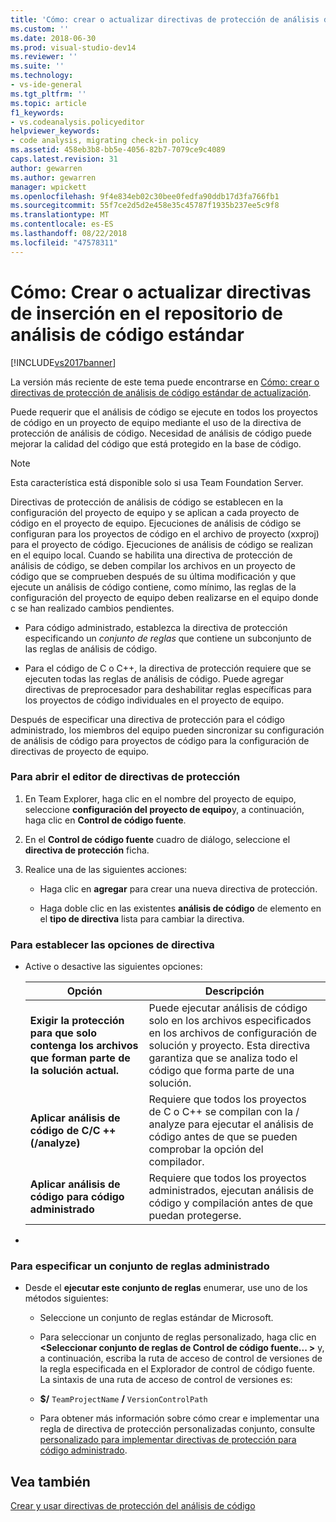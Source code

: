 ```yaml
---
title: 'Cómo: crear o actualizar directivas de protección de análisis de código estándar | Microsoft Docs'
ms.custom: ''
ms.date: 2018-06-30
ms.prod: visual-studio-dev14
ms.reviewer: ''
ms.suite: ''
ms.technology:
- vs-ide-general
ms.tgt_pltfrm: ''
ms.topic: article
f1_keywords:
- vs.codeanalysis.policyeditor
helpviewer_keywords:
- code analysis, migrating check-in policy
ms.assetid: 458eb3b8-bb5e-4056-82b7-7079ce9c4089
caps.latest.revision: 31
author: gewarren
ms.author: gewarren
manager: wpickett
ms.openlocfilehash: 9f4e834eb02c30bee0fedfa90ddb17d3fa766fb1
ms.sourcegitcommit: 55f7ce2d5d2e458e35c45787f1935b237ee5c9f8
ms.translationtype: MT
ms.contentlocale: es-ES
ms.lasthandoff: 08/22/2018
ms.locfileid: "47578311"
---
```

# <a name="how-to-create-or-update-standard-code-analysis-check-in-policies"></a>Cómo: Crear o actualizar directivas de inserción en el repositorio de análisis de código estándar
[!INCLUDE[vs2017banner](../includes/vs2017banner.md)]

La versión más reciente de este tema puede encontrarse en [Cómo: crear o directivas de protección de análisis de código estándar de actualización](https://docs.microsoft.com/visualstudio/code-quality/how-to-create-or-update-standard-code-analysis-check-in-policies).  
  
Puede requerir que el análisis de código se ejecute en todos los proyectos de código en un proyecto de equipo mediante el uso de la directiva de protección de análisis de código. Necesidad de análisis de código puede mejorar la calidad del código que está protegido en la base de código.  
  
> [!NOTE]
>  Esta característica está disponible solo si usa Team Foundation Server.  
  
 Directivas de protección de análisis de código se establecen en la configuración del proyecto de equipo y se aplican a cada proyecto de código en el proyecto de equipo. Ejecuciones de análisis de código se configuran para los proyectos de código en el archivo de proyecto (xxproj) para el proyecto de código. Ejecuciones de análisis de código se realizan en el equipo local. Cuando se habilita una directiva de protección de análisis de código, se deben compilar los archivos en un proyecto de código que se comprueben después de su última modificación y que ejecute un análisis de código contiene, como mínimo, las reglas de la configuración del proyecto de equipo deben realizarse en el equipo donde c se han realizado cambios pendientes.  
  
-   Para código administrado, establezca la directiva de protección especificando un *conjunto de reglas* que contiene un subconjunto de las reglas de análisis de código.  
  
-   Para el código de C o C++, la directiva de protección requiere que se ejecuten todas las reglas de análisis de código. Puede agregar directivas de preprocesador para deshabilitar reglas específicas para los proyectos de código individuales en el proyecto de equipo.  
  
 Después de especificar una directiva de protección para el código administrado, los miembros del equipo pueden sincronizar su configuración de análisis de código para proyectos de código para la configuración de directivas de proyecto de equipo.  
  
### <a name="to-open-the-check-in-policy-editor"></a>Para abrir el editor de directivas de protección  
  
1.  En Team Explorer, haga clic en el nombre del proyecto de equipo, seleccione **configuración del proyecto de equipo**y, a continuación, haga clic en **Control de código fuente**.  
  
2.  En el **Control de código fuente** cuadro de diálogo, seleccione el **directiva de protección** ficha.  
  
3.  Realice una de las siguientes acciones:  
  
    -   Haga clic en **agregar** para crear una nueva directiva de protección.  
  
    -   Haga doble clic en las existentes **análisis de código** de elemento en el **tipo de directiva** lista para cambiar la directiva.  
  
### <a name="to-set-policy-options"></a>Para establecer las opciones de directiva  
  
-   Active o desactive las siguientes opciones:  
  
    |Opción|Descripción|  
    |------------|-----------------|  
    |**Exigir la protección para que solo contenga los archivos que forman parte de la solución actual.**|Puede ejecutar análisis de código solo en los archivos especificados en los archivos de configuración de solución y proyecto. Esta directiva garantiza que se analiza todo el código que forma parte de una solución.|  
    |**Aplicar análisis de código de C/C ++ (/analyze)**|Requiere que todos los proyectos de C o C++ se compilan con la / analyze para ejecutar el análisis de código antes de que se pueden comprobar la opción del compilador.|  
    |**Aplicar análisis de código para código administrado**|Requiere que todos los proyectos administrados, ejecutan análisis de código y compilación antes de que puedan protegerse.|  
  
-  
  
### <a name="to-specify-a-managed-rule-set"></a>Para especificar un conjunto de reglas administrado  
  
-   Desde el **ejecutar este conjunto de reglas** enumerar, use uno de los métodos siguientes:  
  
    -   Seleccione un conjunto de reglas estándar de Microsoft.  
  
    -   Para seleccionar un conjunto de reglas personalizado, haga clic en  **\<Seleccionar conjunto de reglas de Control de código fuente... >** y, a continuación, escriba la ruta de acceso de control de versiones de la regla especificada en el Explorador de control de código fuente. La sintaxis de una ruta de acceso de control de versiones es:  
  
    -   **$/** `TeamProjectName` **/** `VersionControlPath`  
  
    -   Para obtener más información sobre cómo crear e implementar una regla de directiva de protección personalizadas conjunto, consulte [personalizado para implementar directivas de protección para código administrado](../code-quality/implementing-custom-code-analysis-check-in-policies-for-managed-code.md).  
  
## <a name="see-also"></a>Vea también  
 [Crear y usar directivas de protección del análisis de código](../code-quality/creating-and-using-code-analysis-check-in-policies.md)



